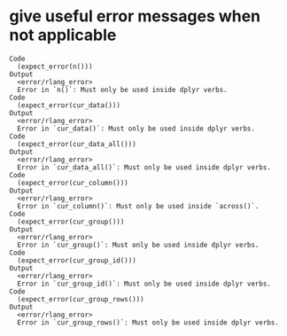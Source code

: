 # give useful error messages when not applicable

    Code
      (expect_error(n()))
    Output
      <error/rlang_error>
      Error in `n()`: Must only be used inside dplyr verbs.
    Code
      (expect_error(cur_data()))
    Output
      <error/rlang_error>
      Error in `cur_data()`: Must only be used inside dplyr verbs.
    Code
      (expect_error(cur_data_all()))
    Output
      <error/rlang_error>
      Error in `cur_data_all()`: Must only be used inside dplyr verbs.
    Code
      (expect_error(cur_column()))
    Output
      <error/rlang_error>
      Error in `cur_column()`: Must only be used inside `across()`.
    Code
      (expect_error(cur_group()))
    Output
      <error/rlang_error>
      Error in `cur_group()`: Must only be used inside dplyr verbs.
    Code
      (expect_error(cur_group_id()))
    Output
      <error/rlang_error>
      Error in `cur_group_id()`: Must only be used inside dplyr verbs.
    Code
      (expect_error(cur_group_rows()))
    Output
      <error/rlang_error>
      Error in `cur_group_rows()`: Must only be used inside dplyr verbs.


